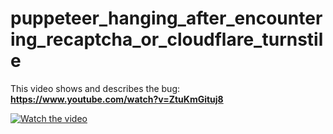 # puppeteer_hanging_after_encountering_recaptcha_or_cloudflare_turnstile

This video shows and describes the bug: <strong>https://www.youtube.com/watch?v=ZtuKmGituj8</strong>

[![Watch the video](https://img.youtube.com/vi/ZtuKmGituj8/hqdefault.jpg)](https://www.youtube.com/watch?v=ZtuKmGituj8)
